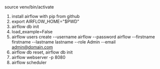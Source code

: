 source venv/bin/activate

1. install airflow with pip from github
2. export AIRFLOW_HOME="$PWD"
3. airflow db init
4. load_example=False
5. airflow users create --username airflow --password airflow --firstname firstname --lastname lastname --role Admin --email admin@domain.com
6. airflow db reset, airflow db init
7. airflow webserver -p 8080
8. airflow scheduler
